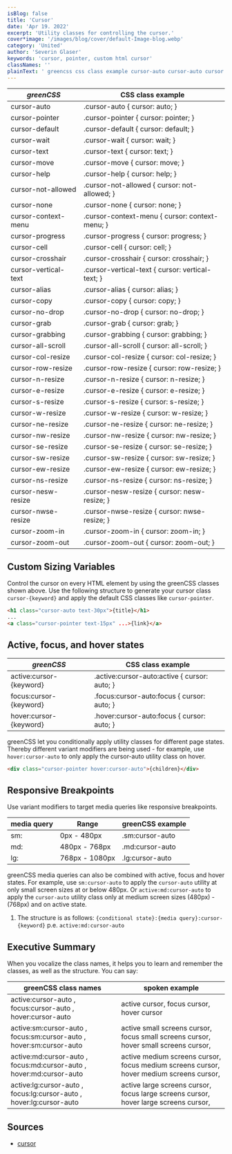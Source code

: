 ```yaml
---
isBlog: false
title: 'Cursor'
date: 'Apr 19. 2022'
excerpt: 'Utility classes for controlling the cursor.'
cover*image: '/images/blog/cover/default-Image-blog.webp'
category: 'United'
author: 'Severin Glaser'
keywords: 'cursor, pointer, custom html cursor'
classNames: ''
plainText: ' greencss css class example cursor-auto cursor-auto cursor: auto; cursor-pointer cursor-pointer cursor: pointer; cursor-default cursor-default cursor: default; cursor-wait cursor-wait cursor: wait; cursor-text cursor-text cursor: text; cursor-move cursor-move cursor: move; cursor-help cursor-help cursor: help; cursor-not-allowed cursor-not-allowed cursor: not-allowed; cursor-none cursor-none cursor: none; cursor-context-menu cursor-context-menu cursor: context-menu; cursor-progress cursor-progress cursor: progress; cursor-cell cursor-cell cursor: cell; cursor-crosshair cursor-crosshair cursor: crosshair; cursor-vertical-text cursor-vertical-text cursor: vertical-text; cursor-alias cursor-alias cursor: alias; cursor-copy cursor-copy cursor: copy; cursor-no-drop cursor-no-drop cursor: no-drop; cursor-grab cursor-grab cursor: grab; cursor-grabbing cursor-grabbing cursor: grabbing; cursor-all-scroll cursor-all-scroll cursor: all-scroll; cursor-col-resize cursor-col-resize cursor: col-resize; cursor-row-resize cursor-row-resize cursor: row-resize; cursor-n-resize cursor-n-resize cursor: n-resize; cursor-e-resize cursor-e-resize cursor: e-resize; cursor-s-resize cursor-s-resize cursor: s-resize; cursor-w-resize cursor-w-resize cursor: w-resize; cursor-ne-resize cursor-ne-resize cursor: ne-resize; cursor-nw-resize cursor-nw-resize cursor: nw-resize; cursor-se-resize cursor-se-resize cursor: se-resize; cursor-sw-resize cursor-sw-resize cursor: sw-resize; cursor-ew-resize cursor-ew-resize cursor: ew-resize; cursor-ns-resize cursor-ns-resize cursor: ns-resize; cursor-nesw-resize cursor-nesw-resize cursor: nesw-resize; cursor-nwse-resize cursor-nwse-resize cursor: nwse-resize; cursor-zoom-in cursor-zoom-in cursor: zoom-in; cursor-zoom-out cursor-zoom-out cursor: zoom-out; custom sizing variables control the cursor on every html element by using the greencss classes shown above use the following structure to generate your cursor class `cursor keyword ` and apply the default css classes like `cursor-pointer`  active focus and hover states greencss css class example active:cursor keyword active :cursor-auto:active cursor: auto; focus:cursor keyword focus :cursor-auto:focus cursor: auto; hover:cursor keyword hover :cursor-auto:focus cursor: auto; greencss let you conditionally apply utility classes for different page states thereby different variant modifiers are being used for example use `hover:cursor-auto` to only apply the cursor-auto utility class on hover  responsive breakpoints use variant modifiers to target media queries like responsive breakpoints media query range greencss example sm: 0px 480px sm:cursor-auto md: 480px 768px md:cursor-auto lg: 768px 1080px lg:cursor-auto greencss media queries can also be combined with active focus and hover states for example use `sm:cursor-auto` to apply the `cursor-auto` utility at only small screen sizes at or below 480px or `active:md:cursor-auto` to apply the `cursor-auto` utility class only at medium screen sizes 480px 768px and on active state 1 the structure is as follows: ` conditional state : media query :cursor keyword ` p e `active:md:cursor-auto` executive summary when you vocalize the class names it helps you to learn and remember the classes as well as the structure you can say: greencss class names spoken example active:cursor-auto focus:cursor-auto hover:cursor-auto active cursor focus cursor hover cursor active:sm:cursor-auto focus:sm:cursor-auto hover:sm:cursor-auto active small screens cursor focus small screens cursor hover small screens cursor active:md:cursor-auto focus:md:cursor-auto hover:md:cursor-auto active medium screens cursor focus medium screens cursor hover medium screens cursor active:lg:cursor-auto focus:lg:cursor-auto hover:lg:cursor-auto active large screens cursor focus large screens cursor hover large screens cursor sources cursor https: developer mozilla org en-us docs web css cursor '
---
```


| _greenCSS_           | CSS class example                                |
| -------------------- | ------------------------------------------------ |
| cursor-auto          | .cursor-auto { cursor: auto; }                   |
| cursor-pointer       | .cursor-pointer { cursor: pointer; }             |
| cursor-default       | .cursor-default { cursor: default; }             |
| cursor-wait          | .cursor-wait { cursor: wait; }                   |
| cursor-text          | .cursor-text { cursor: text; }                   |
| cursor-move          | .cursor-move { cursor: move; }                   |
| cursor-help          | .cursor-help { cursor: help; }                   |
| cursor-not-allowed   | .cursor-not-allowed { cursor: not-allowed; }     |
| cursor-none          | .cursor-none { cursor: none; }                   |
| cursor-context-menu  | .cursor-context-menu { cursor: context-menu; }   |
| cursor-progress      | .cursor-progress { cursor: progress; }           |
| cursor-cell          | .cursor-cell { cursor: cell; }                   |
| cursor-crosshair     | .cursor-crosshair { cursor: crosshair; }         |
| cursor-vertical-text | .cursor-vertical-text { cursor: vertical-text; } |
| cursor-alias         | .cursor-alias { cursor: alias; }                 |
| cursor-copy          | .cursor-copy { cursor: copy; }                   |
| cursor-no-drop       | .cursor-no-drop { cursor: no-drop; }             |
| cursor-grab          | .cursor-grab { cursor: grab; }                   |
| cursor-grabbing      | .cursor-grabbing { cursor: grabbing; }           |
| cursor-all-scroll    | .cursor-all-scroll { cursor: all-scroll; }       |
| cursor-col-resize    | .cursor-col-resize { cursor: col-resize; }       |
| cursor-row-resize    | .cursor-row-resize { cursor: row-resize; }       |
| cursor-n-resize      | .cursor-n-resize { cursor: n-resize; }           |
| cursor-e-resize      | .cursor-e-resize { cursor: e-resize; }           |
| cursor-s-resize      | .cursor-s-resize { cursor: s-resize; }           |
| cursor-w-resize      | .cursor-w-resize { cursor: w-resize; }           |
| cursor-ne-resize     | .cursor-ne-resize { cursor: ne-resize; }         |
| cursor-nw-resize     | .cursor-nw-resize { cursor: nw-resize; }         |
| cursor-se-resize     | .cursor-se-resize { cursor: se-resize; }         |
| cursor-sw-resize     | .cursor-sw-resize { cursor: sw-resize; }         |
| cursor-ew-resize     | .cursor-ew-resize { cursor: ew-resize; }         |
| cursor-ns-resize     | .cursor-ns-resize { cursor: ns-resize; }         |
| cursor-nesw-resize   | .cursor-nesw-resize { cursor: nesw-resize; }     |
| cursor-nwse-resize   | .cursor-nwse-resize { cursor: nwse-resize; }     |
| cursor-zoom-in       | .cursor-zoom-in { cursor: zoom-in; }             |
| cursor-zoom-out      | .cursor-zoom-out { cursor: zoom-out; }           |

## Custom Sizing Variables

Control the cursor on every HTML element by using the greenCSS classes shown above. Use the following structure to generate your cursor class `cursor-{keyword}` and apply the default CSS classes like `cursor-pointer`.

```html
<h1 class="cursor-auto text-30px">{title}</h1>
...
<a class="cursor-pointer text-15px" ...>{link}</a>
```

## Active, focus, and hover states

| _greenCSS_              | CSS class example                             |
| ----------------------- | --------------------------------------------- |
| active:cursor-{keyword} | .active\:cursor-auto:active { cursor: auto; } |
| focus:cursor-{keyword}  | .focus\:cursor-auto:focus { cursor: auto; }   |
| hover:cursor-{keyword}  | .hover\:cursor-auto:focus { cursor: auto; }   |

greenCSS let you conditionally apply utility classes for different page states. Thereby different variant modifiers are being used - for example, use `hover:cursor-auto` to only apply the cursor-auto utility class on hover.

```html
<div class="cursor-pointer hover:cursor-auto">{children}</div>
```

## Responsive Breakpoints

Use variant modifiers to target media queries like responsive breakpoints.

| media query | Range          | greenCSS example |
| ----------- | -------------- | ---------------- |
| sm:         | 0px - 480px    | .sm:cursor-auto  |
| md:         | 480px - 768px  | .md:cursor-auto  |
| lg:         | 768px - 1080px | .lg:cursor-auto  |

greenCSS media queries can also be combined with active, focus and hover states. For example, use `sm:cursor-auto` to apply the `cursor-auto` utility at only small screen sizes at or below 480px. Or `active:md:cursor-auto` to apply the `cursor-auto` utility class only at medium screen sizes (480px) - (768px) and on active state.

1. The structure is as follows: `{conditional state}:{media query}:cursor-{keyword}` p.e. `active:md:cursor-auto`

## Executive Summary

When you vocalize the class names, it helps you to learn and remember the classes, as well as the structure. You can say:

| greenCSS class names                                                | spoken example                                                                          |
| ------------------------------------------------------------------- | --------------------------------------------------------------------------------------- |
| active:cursor-auto , focus:cursor-auto , hover:cursor-auto          | active cursor, focus cursor, hover cursor                                               |
| active:sm:cursor-auto , focus:sm:cursor-auto , hover:sm:cursor-auto | active small screens cursor, focus small screens cursor, hover small screens cursor,    |
| active:md:cursor-auto , focus:md:cursor-auto , hover:md:cursor-auto | active medium screens cursor, focus medium screens cursor, hover medium screens cursor, |
| active:lg:cursor-auto , focus:lg:cursor-auto , hover:lg:cursor-auto | active large screens cursor, focus large screens cursor, hover large screens cursor,    |

## Sources

- [cursor](https://developer.mozilla.org/en-US/docs/Web/CSS/cursor)
